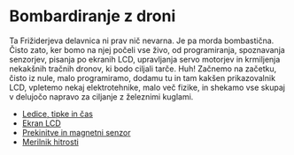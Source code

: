 # Bombardiranje z droni

Ta Frižiderjeva delavnica ni prav nič nevarna. Je pa morda bombastična. Čisto zato, ker bomo na njej počeli vse živo, od programiranja, spoznavanja senzorjev, pisanja po ekranih LCD, upravljanja servo motorjev in krmiljenja  nekakšnih tračnih dronov, ki bodo ciljali tarče. Huh! Začnemo na začetku, čisto iz nule, malo programiramo, dodamu tu in tam kakšen prikazovalnik LCD, vpletemo nekaj elektrotehnike, malo več fizike, in shekamo vse skupaj v delujočo napravo za ciljanje z železnimi kuglami.

* [Ledice, tipke in čas](ledice.md)
* [Ekran LCD](lcd.md)
* [Prekinitve in magnetni senzor](prekinitve.md)
* [Merilnik hitrosti](merilnik-hitrosti.md)
